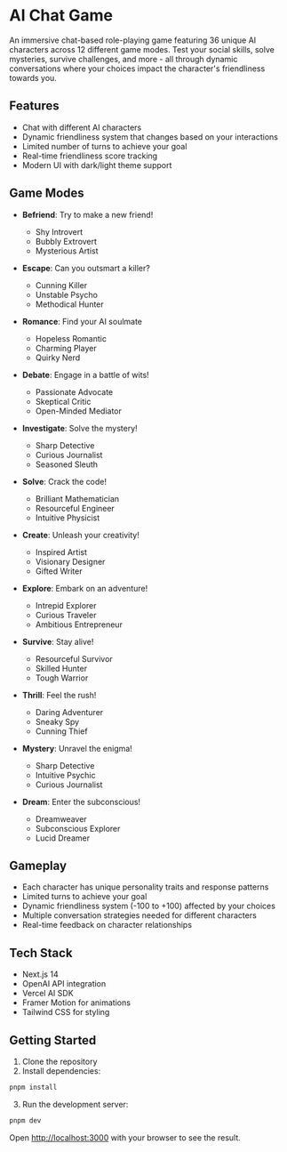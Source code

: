 # AI Chat Game

An immersive chat-based role-playing game featuring 36 unique AI characters across 12 different game modes. Test your social skills, solve mysteries, survive challenges, and more - all through dynamic conversations where your choices impact the character's friendliness towards you.

## Features

- Chat with different AI characters
- Dynamic friendliness system that changes based on your interactions
- Limited number of turns to achieve your goal
- Real-time friendliness score tracking
- Modern UI with dark/light theme support

## Game Modes

- **Befriend**: Try to make a new friend!

  - Shy Introvert
  - Bubbly Extrovert
  - Mysterious Artist

- **Escape**: Can you outsmart a killer?

  - Cunning Killer
  - Unstable Psycho
  - Methodical Hunter

- **Romance**: Find your AI soulmate

  - Hopeless Romantic
  - Charming Player
  - Quirky Nerd

- **Debate**: Engage in a battle of wits!

  - Passionate Advocate
  - Skeptical Critic
  - Open-Minded Mediator

- **Investigate**: Solve the mystery!

  - Sharp Detective
  - Curious Journalist
  - Seasoned Sleuth

- **Solve**: Crack the code!

  - Brilliant Mathematician
  - Resourceful Engineer
  - Intuitive Physicist

- **Create**: Unleash your creativity!

  - Inspired Artist
  - Visionary Designer
  - Gifted Writer

- **Explore**: Embark on an adventure!

  - Intrepid Explorer
  - Curious Traveler
  - Ambitious Entrepreneur

- **Survive**: Stay alive!

  - Resourceful Survivor
  - Skilled Hunter
  - Tough Warrior

- **Thrill**: Feel the rush!

  - Daring Adventurer
  - Sneaky Spy
  - Cunning Thief

- **Mystery**: Unravel the enigma!

  - Sharp Detective
  - Intuitive Psychic
  - Curious Journalist

- **Dream**: Enter the subconscious!
  - Dreamweaver
  - Subconscious Explorer
  - Lucid Dreamer

## Gameplay

- Each character has unique personality traits and response patterns
- Limited turns to achieve your goal
- Dynamic friendliness system (-100 to +100) affected by your choices
- Multiple conversation strategies needed for different characters
- Real-time feedback on character relationships

## Tech Stack

- Next.js 14
- OpenAI API integration
- Vercel AI SDK
- Framer Motion for animations
- Tailwind CSS for styling

## Getting Started

1. Clone the repository
2. Install dependencies:

```bash
pnpm install
```

3. Run the development server:

```bash
pnpm dev
```

Open [http://localhost:3000](http://localhost:3000) with your browser to see the result.
